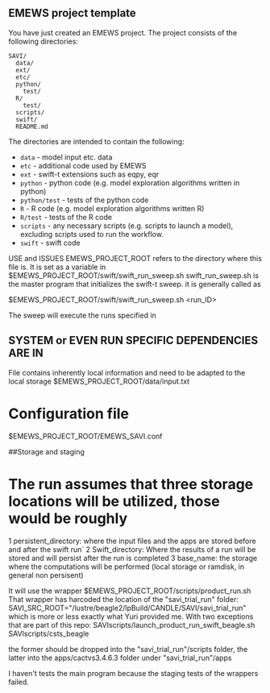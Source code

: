 EMEWS project template
-----------------------

You have just created an EMEWS project.
The project consists of the following directories:

```
SAVI/
  data/
  ext/
  etc/
  python/
    test/
  R/
    test/
  scripts/
  swift/
  README.md
```
The directories are intended to contain the following:

 * `data` - model input etc. data
 * `etc` - additional code used by EMEWS
 * `ext` - swift-t extensions such as eqpy, eqr
 * `python` - python code (e.g. model exploration algorithms written in python)
 * `python/test` - tests of the python code
 * `R` - R code (e.g. model exploration algorithms written R)
 * `R/test` - tests of the R code
 * `scripts` - any necessary scripts (e.g. scripts to launch a model), excluding
    scripts used to run the workflow.
 * `swift` - swift code

USE and ISSUES
EMEWS_PROJECT_ROOT refers to the directory where this file is. It is set as a variable in
$EMEWS_PROJECT_ROOT/swift/swift_run_sweep.sh
swift_run_sweep.sh is the master program that initializes the swift-t sweep. it is generally called as

$EMEWS_PROJECT_ROOT/swift/swift_run_sweep.sh <run_ID>

The sweep will execute the runs specified in 

## SYSTEM or EVEN RUN SPECIFIC DEPENDENCIES ARE IN
File contains inherently local information and need to be adapted to the local storage
$EMEWS_PROJECT_ROOT/data/input.txt
# Configuration file
$EMEWS_PROJECT_ROOT/EMEWS_SAVI.conf

##Storage and staging
# The run assumes that three storage locations will be utilized, those would be roughly
1  persistent_directory: where the input files and the apps are stored before and after the swift run` 
2  Swift_directory: Where the results of a run will be stored and will persist after the run is completed
3  base_name: the storage where the computations will be performed (local storage or ramdisk, in general non persisent)

It will use the wrapper 
$EMEWS_PROJECT_ROOT/scripts/product_run.sh
That wrapper has harcoded the location of the "savi_trial_run" folder:
SAVI_SRC_ROOT="/lustre/beagle2/lpBuild/CANDLE/SAVI/savi_trial_run"
which is more or less exactly what Yuri provided me. With two exceptions that are part of this repo:
SAVIscripts/launch_product_run_swift_beagle.sh
SAVIscripts/csts_beagle

the former should be dropped into the "savi_trial_run"/scripts folder, the latter into the apps/cactvs3.4.6.3 folder under "savi_trial_run"/apps

I haven't tests the main program because the staging tests of the wrappers failed. 


